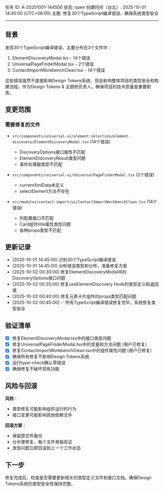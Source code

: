 任务 ID: A-20251001-144500
状态: open
创建时间（台北）: 2025-10-01 14:45:00 (UTC+08:00)
主题: 修复30个TypeScript编译错误，确保系统类型安全

---

## 背景

发现30个TypeScript编译错误，主要分布在3个文件中：
1. ElementDiscoveryModal.tsx - 14个错误
2. UniversalPageFinderModal.tsx - 2个错误  
3. ContactImportWorkbenchClean.tsx - 14个错误

这些错误虽然不直接影响Design Tokens系统，但会影响整体项目的类型安全和构建流程。作为Design Tokens & 主题桥负责人，确保项目的技术质量是重要职责。

## 变更范围

### 需要修复的文件
- `src/components/universal-ui/element-selection/element-discovery/ElementDiscoveryModal.tsx` (14个错误)
  - DiscoveryOptions接口属性不匹配
  - ElementDiscoveryResult类型问题
  - 事件处理器类型不匹配

- `src/components/universal-ui/UniversalPageFinderModal.tsx` (2个错误)
  - currentXmlData未定义
  - selectElement方法不存在

- `src/modules/contact-import/ui/ContactImportWorkbenchClean.tsx` (14个错误)
  - 列配置接口不匹配
  - Card组件title属性类型问题
  - 各种props类型不匹配

## 更新记录

- [2025-10-01 14:45:00] 识别30个TypeScript编译错误
- [2025-10-01 14:45:00] 分析错误类型和分布，准备修复方案
- [2025-10-02 00:30:00] 修复ElementDiscoveryModal中的DiscoveryOptions接口问题
- [2025-10-02 00:35:00] 修复useElementDiscovery Hook的类型定义和返回值
- [2025-10-02 00:40:00] 修复元素卡片组件的props类型匹配问题
- [2025-10-02 00:45:00] ✅ 所有TypeScript编译错误修复完毕，系统恢复类型安全

## 验证清单

- [x] 修复ElementDiscoveryModal.tsx中的接口类型问题
- [x] 修复UniversalPageFinderModal.tsx中的变量和方法问题 (用户已修复)
- [x] 修复ContactImportWorkbenchClean.tsx中的组件属性问题 (用户已修复)
- [x] 确保所有修复不影响Design Tokens系统
- [x] 运行type-check确认零错误
- [x] 确保修复不破坏现有功能

## 风险与回滚

**风险**：
- 类型修复可能影响组件运行时行为
- 接口变更可能影响其他依赖文件

**回滚方案**：
- 保留原文件备份
- 分步骤修复，每个文件单独验证
- 发现问题立即回滚到上一个工作状态

## 下一步

修复完成后，检查是否需要更新相关的类型定义文件和接口文档。确保Design Tokens系统的类型安全性保持完整。